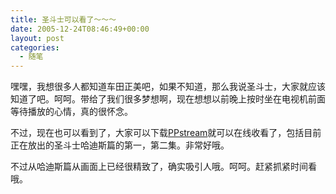 ```yaml
---
title: 圣斗士可以看了～～～
date: 2005-12-24T08:46:49+00:00
layout: post
categories:
  - 随笔
---
```


嘿嘿，我想很多人都知道车田正美吧，如果不知道，那么我说圣斗士，大家就应该知道了吧。呵呵。带给了我们很多梦想啊，现在想想以前晚上按时坐在电视机前面等待播放的心情，真的很怀念。

不过，现在也可以看到了，大家可以下载[PPstream](http://www.ppstream.com)就可以在线收看了，包括目前正在放出的圣斗士哈迪斯篇的第一，第二集。非常好哦。

不过从哈迪斯篇从画面上已经很精致了，确实吸引人哦。呵呵。赶紧抓紧时间看哦。